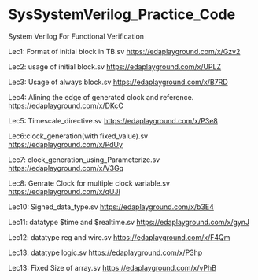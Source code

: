 # SysSystemVerilog_Practice_Code
System Verilog For Functional Verification

Lec1: Format of initial block in TB.sv
https://edaplayground.com/x/Gzv2

Lec2: usage of initial block.sv
https://edaplayground.com/x/UPLZ   

Lec3: Usage of always block.sv
https://edaplayground.com/x/B7RD

Lec4: Alining the edge of generated clock and reference.
https://edaplayground.com/x/DKcC

Lec5: Timescale_directive.sv
https://edaplayground.com/x/P3e8

Lec6:clock_generation(with fixed_value).sv
https://edaplayground.com/x/PdUy

Lec7: clock_generation_using_Parameterize.sv
https://edaplayground.com/x/V3Gq

Lec8: Genrate Clock for multiple clock variable.sv
https://edaplayground.com/x/qUJi

Lec10: Signed_data_type.sv
https://edaplayground.com/x/b3E4

Lec11: datatype $time and $realtime.sv
https://edaplayground.com/x/gynJ

Lec12: datatype reg and wire.sv
https://edaplayground.com/x/F4Qm

Lec13: datatype logic.sv
https://edaplayground.com/x/P3hp

Lec13: Fixed Size of array.sv
https://edaplayground.com/x/vPhB








